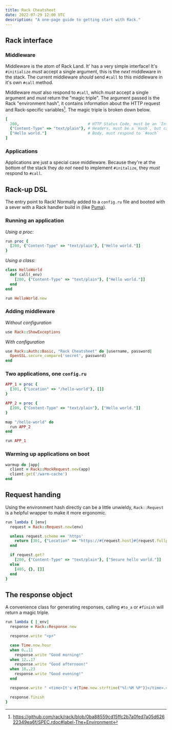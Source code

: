 ```yaml
---
title: Rack Cheatsheet
date: 2022-07-29 12:00 UTC
description: "A one-page guide to getting start with Rack."
---
```


## Rack interface

### Middleware

Middleware is the atom of Rack Land. It' has a very simple interface! It's
`#initialize` _must_ accept a single argument, this is the _next_ middleware in
the stack. The current middleware _should_ send `#call` to this middleware in
it's own `#call` method.

Middleware _must_ also respond to `#call`, which _must_ accept a single
argument and _must_ return the "magic triple". The argument passed is the Rack
"environment hash", it contains information about the HTTP request and
Rack-specific variables[^1]. The magic triple is broken down below.

```ruby
[
  200,                              # HTTP Status Code, must be an `Integer`
  {"Content-Type" => "text/plain"}, # Headers, must be a `Hash`, but can be empty
  ["Hello world."]                  # Body, must respond to `#each`
]
```

### Applications

Applications are just a special case middleware. Because they're at the bottom
of the stack they _do not_ need to implement `#initalize`, they _must_ respond
to `#call`.

## Rack-up DSL

The entry point to Rack! Normally added to a `config.ru` file and booted
with a sever with a Rack handler build in (like [Puma][2]).

### Running an application

_Using a proc:_

```ruby
run proc {
  [200, {"Content-Type" => "text/plain"}, ["Hello world."]]
}
```

_Using a class:_

```ruby
class HelloWorld
  def call(_env)
    [200, {"Content-Type" => "text/plain"}, ["Hello world."]]
  end
end

run HelloWorld.new
```

### Adding middleware

_Without configuration_

```ruby
use Rack::ShowExceptions
```

_With configuration_

```ruby
use Rack::Auth::Basic, "Rack Cheatsheet" do |username, password|
  OpenSSL.secure_compare('secret', password)
end
```

### Two applications, one `config.ru`

```ruby
APP_1 = proc {
  [301, {"Location" => "/hello-world"}, []]
}

APP_2 = proc {
  [200, {"Content-Type" => "text/plain"}, ["Hello world."]]
}

map "/hello-world" do
  run APP_2
end

run APP_1
```

### Warming up applications on boot

```ruby
warmup do |app|
  client = Rack::MockRequest.new(app)
  client.get('/warm-cache')
end
```

## Request handing

Using the environment hash directly can be a little unwieldy, `Rack::Request`
is a helpful wrapper to make it more ergonomic.

```ruby
run lambda { |env|
  request = Rack::Request.new(env)

  unless request.scheme == 'https'
    return [301, {"Location" => "https://#{request.host}#{request.fullpath}"}, []]
  end

  if request.get?
    [200, {"Content-Type" => "text/plain"}, ["Secure hello world."]]
  else
    [405, {}, []]
  end
}
```

## The response object

A convenience class for generating responses, calling `#to_a` or `#finish` will
return a magic triple.

```ruby
run lambda { |_env|
  response = Rack::Response.new

  response.write "<p>"

  case Time.now.hour
  when 0..11
    response.write "Good morning!"
  when 12..17
    response.write "Good afternoon!"
  when 18..23
    response.write "Good evening!"
  end

  response.write " <time>It's #{Time.now.strftime("%l:%M %P")}</time>.</p>"

  response.finish
}
```

[^1]: https://github.com/rack/rack/blob/0ba88559cd15ffc2b7a0fed7a05d62622349ea6f/SPEC.rdoc#label-The+Environment

[1]: https://github.com/rack/rack
[2]: https://puma.io
